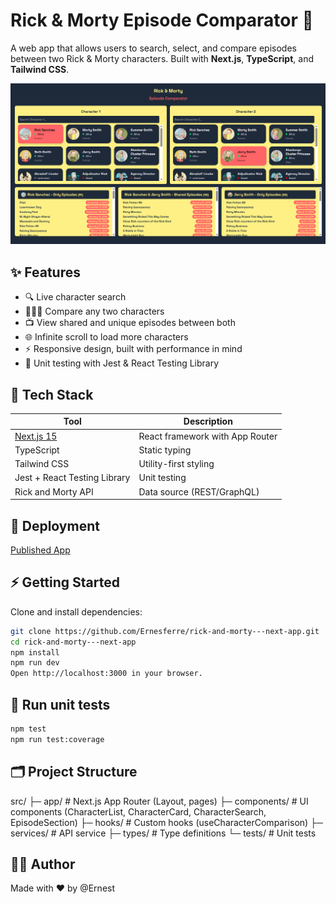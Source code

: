 # Rick & Morty Episode Comparator 🧪

A web app that allows users to search, select, and compare episodes between two Rick & Morty characters. Built with **Next.js**, **TypeScript**, and **Tailwind CSS**.

![Rick & Morty Episode Comparator](./public/preview.png)

## ✨ Features

- 🔍 Live character search
- 🧑‍🤝‍🧑 Compare any two characters
- 📺 View shared and unique episodes between both
- 🌐 Infinite scroll to load more characters
- ⚡ Responsive design, built with performance in mind
- 🧪 Unit testing with Jest & React Testing Library


## 🧰 Tech Stack

| Tool | Description |
|------|-------------|
| [Next.js 15](https://nextjs.org/) | React framework with App Router |
| TypeScript | Static typing |
| Tailwind CSS | Utility-first styling |
| Jest + React Testing Library | Unit testing |
| Rick and Morty API | Data source (REST/GraphQL) |


## 🚀 Deployment

[Published App](https://rick-and-morty-next-app-beta.vercel.app/)

## ⚡ Getting Started

Clone and install dependencies:

```bash
git clone https://github.com/Ernesferre/rick-and-morty---next-app.git
cd rick-and-morty---next-app
npm install
npm run dev
Open http://localhost:3000 in your browser.
```

## 🧪 Run unit tests
```bash
npm test
npm run test:coverage
```

## 🗂️ Project Structure

src/
├─ app/                  # Next.js App Router (Layout, pages)
├─ components/           # UI components (CharacterList, CharacterCard, CharacterSearch, EpisodeSection)
├─ hooks/                # Custom hooks (useCharacterComparison)
├─ services/             # API service
├─ types/                # Type definitions
└─ tests/                # Unit tests

## 👨‍💻 Author

Made with ❤️ by @Ernest